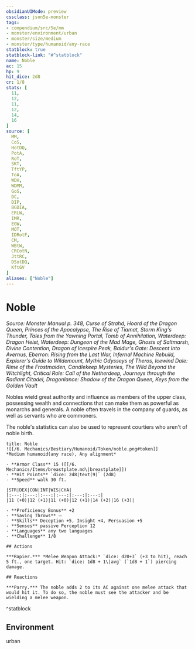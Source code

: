 ```yaml
---
obsidianUIMode: preview
cssclass: json5e-monster
tags:
- compendium/src/5e/mm
- monster/environment/urban
- monster/size/medium
- monster/type/humanoid/any-race
statblock: true
statblock-link: "#^statblock"
name: Noble
ac: 15
hp: 9
hit_dice: 2d8
cr: 1/8
stats: [
  11,
  12,
  11,
  12,
  14,
  16
]
source: [
  MM,
  CoS,
  HotDQ,
  PotA,
  RoT,
  SKT,
  TftYP,
  ToA,
  WDH,
  WDMM,
  GoS,
  DC,
  DIP,
  BGDIA,
  ERLW,
  IMR,
  EGW,
  MOT,
  IDRotF,
  CM,
  WBtW,
  CRCotN,
  JttRC,
  DSotDQ,
  KftGV
]
aliases: ["Noble"]
---
```

# Noble
*Source: Monster Manual p. 348, Curse of Strahd, Hoard of the Dragon Queen, Princes of the Apocalypse, The Rise of Tiamat, Storm King's Thunder, Tales from the Yawning Portal, Tomb of Annihilation, Waterdeep: Dragon Heist, Waterdeep: Dungeon of the Mad Mage, Ghosts of Saltmarsh, Divine Contention, Dragon of Icespire Peak, Baldur's Gate: Descent Into Avernus, Eberron: Rising from the Last War, Infernal Machine Rebuild, Explorer's Guide to Wildemount, Mythic Odysseys of Theros, Icewind Dale: Rime of the Frostmaiden, Candlekeep Mysteries, The Wild Beyond the Witchlight, Critical Role: Call of the Netherdeep, Journeys through the Radiant Citadel, Dragonlance: Shadow of the Dragon Queen, Keys from the Golden Vault*  

Nobles wield great authority and influence as members of the upper class, possessing wealth and connections that can make them as powerful as monarchs and generals. A noble often travels in the company of guards, as well as servants who are commoners.

The noble's statistics can also be used to represent courtiers who aren't of noble birth.

```ad-statblock
title: Noble
![[/6. Mechanics/Bestiary/Humanoid/Token/noble.png#token]]
*Medium humanoid(any race), Any alignment*

- **Armor Class** 15 ([[/6. Mechanics/Items/breastplate.md\|breastplate]])
- **Hit Points** `dice: 2d8|text(9)` (2d8) 
- **Speed** walk 30 ft.

|STR|DEX|CON|INT|WIS|CHA|
|:---:|:---:|:---:|:---:|:---:|:---:|
|11 (+0)|12 (+1)|11 (+0)|12 (+1)|14 (+2)|16 (+3)|

- **Proficiency Bonus** +2
- **Saving Throws** ⏤
- **Skills** Deception +5, Insight +4, Persuasion +5
- **Senses** passive Perception 12
- **Languages** any two languages
- **Challenge** 1/8

## Actions

***Rapier.*** *Melee Weapon Attack:* `dice: d20+3` (+3 to hit), reach 5 ft., one target. Hit: `dice: 1d8 + 1\|avg` (`1d8 + 1`) piercing damage.

## Reactions

***Parry.*** The noble adds 2 to its AC against one melee attack that would hit it. To do so, the noble must see the attacker and be wielding a melee weapon.
```
^statblock

## Environment

urban